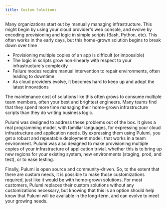 ```yaml
---
title: Custom Solutions
---
```


Many organizations start out by manually managing infrastructure. This might begin by using your cloud provider's web
console, and evolve by encoding provisioning and logic in simple scripts (Bash, Python, etc). This often works in the
early days, but this home-grown solution begins to break down over time

* Provisioning multiple copies of an app is difficult (or impossible)
* The logic in scripts grow non-linearly with respect to your infrastructure's complexity
* Failure modes require manual intervention to repair environments, often leading to downtime
* As cloud providers evolve, it becomes hard to keep up and adopt the latest innovations

The maintenance cost of solutions like this often grows to consume multiple team members, often your best and
brightest engineers. Many teams find that they spend more time managing their home-grown infrastructure scripts
than they do writing business logic.

Pulumi was designed to address these problems out of the box. It gives a real programming model, with familiar
languages, for expressing your cloud infrastructure and application needs. By expressing them using Pulumi, you
get a robust and repeatable deployment model, that works in a team environment. Pulumi was also designed to
make provisioning multiple copies of your infrastructure of application trivial, whether this is to bring up
new regions for your existing system, new environments (staging, prod, and test), or to ease testing.

Finally, Pulumi is open source and community-driven. So, to the extent that there are custom needs, it is possible
to make those customizations required, just like it would be with home-grown solutions. For most customers, Pulumi
replaces their custom solutions without any customizations necessary, but knowing that this is an option should
help know that Pulumi will be available in the long-term, and can evolve to meet your growing needs.
